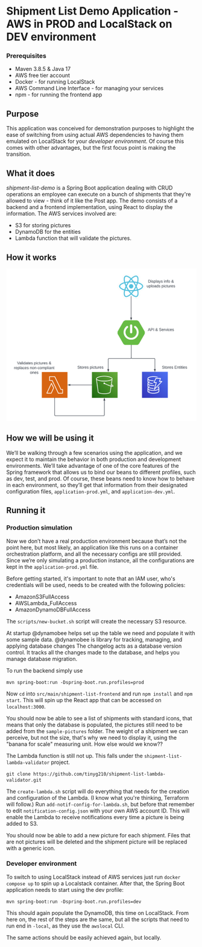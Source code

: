 # Shipment List Demo Application - AWS in PROD and LocalStack on DEV environment

### Prerequisites
- Maven 3.8.5 & Java 17
- AWS free tier account
- Docker - for running LocalStack
- AWS Command Line Interface - for managing your services
- npm - for running the frontend app

## Purpose

This application was conceived for demonstration purposes to highlight the ease of switching from 
using actual AWS dependencies to having them emulated on LocalStack for your *developer environment*.
Of course this comes with other advantages, but the first focus point is making the transition.

## What it does

*shipment-list-demo* is a Spring Boot application dealing with CRUD operations an employee can execute
on a bunch of shipments that they're allowed to view - think of it like the Post app.
The demo consists of a backend and a frontend implementation, using React to display the information.
The AWS services involved are:
 - S3 for storing pictures
 - DynamoDB for the entities
 - Lambda function that will validate the pictures.

## How it works

![Diagram](app_diagram.png)

## How we will be using it
We’ll be walking through a few scenarios using the application, and we expect it to maintain the 
behavior in both production and development environments.
We’ll take advantage of one of the core features of the Spring framework that allows us to bind our 
beans to different profiles, such as dev, test, and prod. Of course, these beans need to know how to 
behave in each environment, so they’ll get that information from their designated configuration files,
`application-prod.yml`, and  `application-dev.yml`.

## Running it

### Production simulation

Now we don’t have a real production environment because that’s not the point here, but most likely, 
an application like this runs on a container orchestration platform, and all the necessary configs 
are still provided. Since we’re only simulating a production instance, all the configurations are 
kept in the `application-prod.yml` file.

Before getting started, it's important to note that an IAM user, who's credentials will be used,
needs to be created with the following policies:
- AmazonS3FullAccess
- AWSLambda_FullAccess
- AmazonDynamoDBFullAccess

The `scripts/new-bucket.sh` script will create the necessary S3 resource.

At startup @dynamobee helps set up the table we need and populate it with some sample data.
@dynamobee is library for tracking, managing, and applying database changes
The changelog acts as a database version control. It tracks all the changes made to the database,
and helps you manage database migration.

To run the backend simply use 
```
mvn spring-boot:run -Dspring-boot.run.profiles=prod
```

Now `cd` into `src/main/shipment-list-frontend` and run `npm install` and `npm start`.
This will spin up the React app that can be accessed on `localhost:3000`.

You should now be able to see a list of shipments with standard icons, that means that only the database
is populated, the pictures still need to be added from the `sample-pictures` folder.
The weight of a shipment we can perceive, but not the size, that's why we need to display it,
using the "banana for scale" measuring unit. How else would we know??

The Lambda function is still not up. This falls under the `shipment-list-lambda-validator` project.
```
git clone https://github.com/tinyg210/shipment-list-lambda-validator.git
```

The `create-lambda.sh` script will do everything that needs for the creation and configuration of the 
Lambda. (I know what you're thinking, Terraform will follow.)
Run `add-notif-config-for-lambda.sh`, but before that remember to edit `notification-config.json` with
your own AWS account ID. This will enable the Lambda to receive notifications every time a picture is being 
added to S3.

You should now be able to add a new picture for each shipment. Files that are not pictures will be deleted
and the shipment picture will be replaced with a generic icon.

### Developer environment

To switch to using LocalStack instead of AWS services just run `docker compose up` to spin up a Localstack
container.
After that, the Spring Boot application needs to start using the dev profile:
```
mvn spring-boot:run -Dspring-boot.run.profiles=dev
```

This should again populate the DynamoDB, this time on LocalStack.
From here on, the rest of the steps are the same, but all the scripts that need to run end in `-local`,
as they use the `awslocal` CLI.

The same actions should be easily achieved again, but locally.


